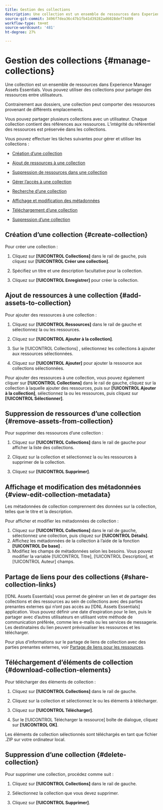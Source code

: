 ```yaml
---
title: Gestion des collections
description: Une collection est un ensemble de ressources dans Experience Manager Assets Essentials. Vous pouvez utiliser des collections pour partager des ressources entre utilisateurs.
source-git-commit: 3496f7dea36c47b1fb41d39282ad6028def74499
workflow-type: tm+mt
source-wordcount: '481'
ht-degree: 27%

---
```


# Gestion des collections {#manage-collections}

Une collection est un ensemble de ressources dans Experience Manager Assets Essentials. Vous pouvez utiliser des collections pour partager des ressources entre utilisateurs.

Contrairement aux dossiers, une collection peut comporter des ressources provenant de différents emplacements.

<!--
You can share collections with various users that are assigned different levels of privileges, including viewing, editing, and so on.
-->

Vous pouvez partager plusieurs collections avec un utilisateur. Chaque collection contient des références aux ressources. L’intégrité du référentiel des ressources est préservée dans les collections.

Vous pouvez effectuer les tâches suivantes pour gérer et utiliser les collections :

* [Création d’une collection](#create-collection)

* [Ajout de ressources à une collection](#add-assets-to-collection)

* [Suppression de ressources dans une collection](#remove-assets-from-collection)

* [Gérer l’accès à une collection](#manage-collection-access)

* [Recherche d’une collection](#search-collections)

* [Affichage et modification des métadonnées](#view-edit-collection-metadata)

* [Téléchargement d’une collection](#download-collection)

* [Suppression d’une collection](#delete-collection)

## Création d’une collection {#create-collection}

Pour créer une collection :

1. Cliquez sur **[!UICONTROL Collections]** dans le rail de gauche, puis cliquez sur **[!UICONTROL Créer une collection]**.

1. Spécifiez un titre et une description facultative pour la collection.

1. Cliquez sur **[!UICONTROL Enregistrer]** pour créer la collection.

## Ajout de ressources à une collection {#add-assets-to-collection}

Pour ajouter des ressources à une collection :

1. Cliquez sur **[!UICONTROL Ressources]** dans le rail de gauche et sélectionnez la ou les ressources.

1. Cliquez sur **[!UICONTROL Ajouter à la collection]**.

1. Sur le [!UICONTROL Collections] , sélectionnez les collections à ajouter aux ressources sélectionnées.

1. Cliquez sur **[!UICONTROL Ajouter]** pour ajouter la ressource aux collections sélectionnées.

Pour ajouter des ressources à une collection, vous pouvez également cliquer sur **[!UICONTROL Collections]** dans le rail de gauche, cliquez sur la collection à laquelle ajouter des ressources, puis sur **[!UICONTROL Ajouter à la collection]**, sélectionnez la ou les ressources, puis cliquez sur **[!UICONTROL Sélectionner]**.

## Suppression de ressources d’une collection {#remove-assets-from-collection}

Pour supprimer des ressources d’une collection :

1. Cliquez sur **[!UICONTROL Collections]** dans le rail de gauche pour afficher la liste des collections.

1. Cliquez sur la collection et sélectionnez la ou les ressources à supprimer de la collection.

1. Cliquez sur **[!UICONTROL Supprimer]**.

<!--

## Manage access to a collection {#manage-collection-access}

The permission management for collections function in the same manner as folders in [!DNL Assets Essentials]. Administrators can manage the access levels for collections available in the repository. As an administrator, you can create user groups and assign permissions to those groups to manage access levels. You can also delegate the permission management privileges to user groups at the collection-level.

For more information, see [Manage permissions for folders and collections](manage-permissions.md).

## Search a collection {#search-collections}

Click **[!UICONTROL Collections]** in the left rail and use the Search box to specify a text as the criteria to search for a collection. [!DNL Assets Essentials] uses the specified text to search collection names, metadata including tags defined for a collection and returns appropriate results.

>[!NOTE]
>
>Assets Essentials performs search in collections available at the root level. It does not perform search in assets and folders available in collections.

-->

## Affichage et modification des métadonnées {#view-edit-collection-metadata}

Les métadonnées de collection comprennent des données sur la collection, telles que le titre et la description.

Pour afficher et modifier les métadonnées de collection :

1. Cliquez sur **[!UICONTROL Collections]** dans le rail de gauche, sélectionnez une collection, puis cliquez sur **[!UICONTROL Détails]**.
1. Affichez les métadonnées de la collection à l’aide de la fonction **[!UICONTROL De base]** .
1. Modifiez les champs de métadonnées selon les besoins. Vous pouvez modifier la variable [!UICONTROL Titre], [!UICONTROL Description], et [!UICONTROL Auteur] champs.

## Partage de liens pour des collections {#share-collection-links}

[!DNL Assets Essentials] vous permet de générer un lien et de partager des collections et des ressources au sein de collections avec des parties prenantes externes qui n’ont pas accès au [!DNL Assets Essentials] application. Vous pouvez définir une date d’expiration pour le lien, puis le partager avec d’autres utilisateurs en utilisant votre méthode de communication préférée, comme les e-mails ou les services de messagerie. Les destinataires du lien peuvent prévisualiser les ressources et les télécharger.

Pour plus d’informations sur le partage de liens de collection avec des parties prenantes externes, voir [Partage de liens pour les ressources](share-links-for-assets.md).

## Téléchargement d’éléments de collection {#download-collection-elements}

Pour télécharger des éléments de collection :

1. Cliquez sur **[!UICONTROL Collections]** dans le rail de gauche.

1. Cliquez sur la collection et sélectionnez le ou les éléments à télécharger.

1. Cliquez sur **[!UICONTROL Télécharger]**.

1. Sur le [!UICONTROL Télécharger la ressource] boîte de dialogue, cliquez sur **[!UICONTROL OK]**.

Les éléments de collection sélectionnés sont téléchargés en tant que fichier .ZIP sur votre ordinateur local.

## Suppression d’une collection {#delete-collection}

Pour supprimer une collection, procédez comme suit :

1. Cliquez sur **[!UICONTROL Collections]** dans le rail de gauche.

1. Sélectionnez la collection que vous devez supprimer.

1. Cliquez sur **[!UICONTROL Supprimer]**.

